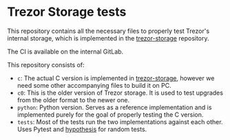 # Trezor Storage tests

This repository contains all the necessary files to properly test Trezor's internal storage, which is implemented in the [trezor-storage](https://github.com/trezor/trezor-storage) repository.

The CI is available on the internal GitLab.

This repository consists of:

- `c`: The actual C version is implemented in [trezor-storage](https://github.com/trezor/trezor-storage), however we need some other accompanying files to build it on PC.
- `c0`: This is the older version of Trezor storage. It is used to test upgrades from the older format to the newer one.
- `python`: Python version. Serves as a reference implementation and is implemented purely for the goal of properly testing the C version.
- `tests`: Most of the tests run the two implementations against each other. Uses Pytest and [hypothesis](https://hypothesis.works) for random tests.
